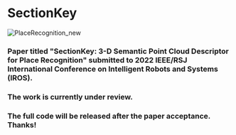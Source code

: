 # SectionKey

![PlaceRecognition_new](https://user-images.githubusercontent.com/43923666/162123374-2f03c72d-2bae-4730-9c5b-a4f90097f7ff.png)

### Paper titled "SectionKey: 3-D Semantic Point Cloud Descriptor for Place Recognition" submitted to 2022 IEEE/RSJ International Conference on Intelligent Robots and Systems (IROS). 

### The work is currently under review.

### The full code will be released after the paper acceptance. Thanks!
